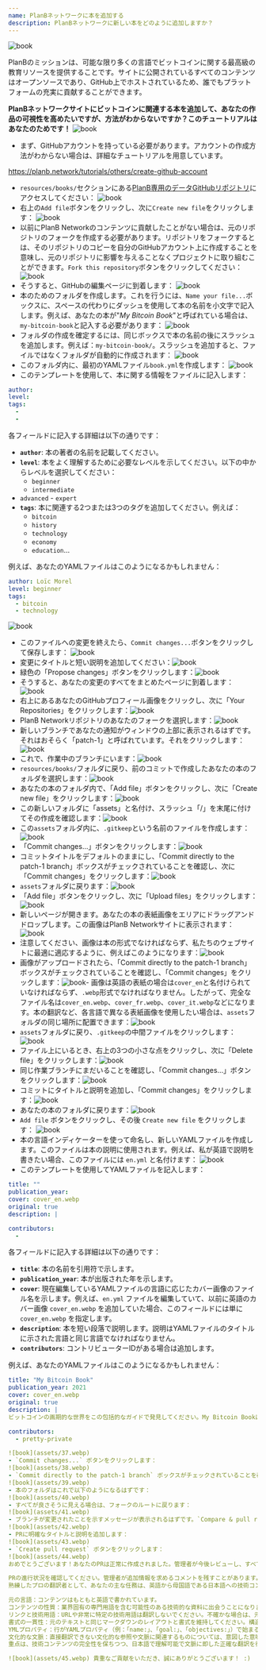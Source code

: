 ```yaml
---
name: PlanBネットワークに本を追加する
description: PlanBネットワークに新しい本をどのように追加しますか？
---
```

![book](assets/cover.webp)

PlanBのミッションは、可能な限り多くの言語でビットコインに関する最高級の教育リソースを提供することです。サイトに公開されているすべてのコンテンツはオープンソースであり、GitHub上でホストされているため、誰でもプラットフォームの充実に貢献することができます。

**PlanBネットワークサイトにビットコインに関連する本を追加して、あなたの作品の可視性を高めたいですが、方法がわからないですか？このチュートリアルはあなたのためです！**
![book](assets/01.webp)
- まず、GitHubアカウントを持っている必要があります。アカウントの作成方法がわからない場合は、詳細なチュートリアルを用意しています。

https://planb.network/tutorials/others/create-github-account


- `resources/books/`セクションにある[PlanB専用のデータGitHubリポジトリ](https://github.com/DecouvreBitcoin/sovereign-university-data/tree/dev/resources/books)にアクセスしてください：
![book](assets/02.webp)
- 右上の`Add file`ボタンをクリックし、次に`Create new file`をクリックします：
![book](assets/03.webp)
- 以前にPlanB Networkのコンテンツに貢献したことがない場合は、元のリポジトリのフォークを作成する必要があります。リポジトリをフォークするとは、そのリポジトリのコピーを自分のGitHubアカウント上に作成することを意味し、元のリポジトリに影響を与えることなくプロジェクトに取り組むことができます。`Fork this repository`ボタンをクリックしてください：
![book](assets/04.webp)
- そうすると、GitHubの編集ページに到着します：
![book](assets/05.webp)
- 本のためのフォルダを作成します。これを行うには、`Name your file...`ボックスに、スペースの代わりにダッシュを使用して本の名前を小文字で記入します。例えば、あなたの本が"*My Bitcoin Book*"と呼ばれている場合は、`my-bitcoin-book`と記入する必要があります：
![book](assets/06.webp)
- フォルダの作成を確定するには、同じボックスで本の名前の後にスラッシュを追加します。例えば：`my-bitcoin-book/`。スラッシュを追加すると、ファイルではなくフォルダが自動的に作成されます：
![book](assets/07.webp)
- このフォルダ内に、最初のYAMLファイル`book.yml`を作成します：
![book](assets/08.webp)
- このテンプレートを使用して、本に関する情報をファイルに記入します：

```yaml
author: 
level: 
tags:
  - 
  - 
```

各フィールドに記入する詳細は以下の通りです：
- **`author`**: 本の著者の名前を記載してください。
- **`level`**: 本をよく理解するために必要なレベルを示してください。以下の中からレベルを選択してください：
	- `beginner`
	- `intermediate`
- `advanced` - `expert`
- **`tags`**: 本に関連する2つまたは3つのタグを追加してください。例えば：
    - `bitcoin`
    - `history`
    - `technology`
    - `economy`
    - `education`...

例えば、あなたのYAMLファイルはこのようになるかもしれません：

```yaml
author: Loïc Morel
level: beginner
tags:
  - bitcoin
  - technology
```

![book](assets/09.webp)
- このファイルへの変更を終えたら、`Commit changes...`ボタンをクリックして保存します：
![book](assets/10.webp)
- 変更にタイトルと短い説明を追加してください：![book](assets/11.webp)
- 緑色の「Propose changes」ボタンをクリックします：![book](assets/12.webp)
- そうすると、あなたの変更のすべてをまとめたページに到着します：![book](assets/13.webp)
- 右上にあるあなたのGitHubプロフィール画像をクリックし、次に「Your Repositories」をクリックします：![book](assets/14.webp)
- PlanB Networkリポジトリのあなたのフォークを選択します：![book](assets/15.webp)
- 新しいブランチであなたの通知がウィンドウの上部に表示されるはずです。それはおそらく「patch-1」と呼ばれています。それをクリックします：![book](assets/16.webp)
- これで、作業中のブランチにいます：![book](assets/17.webp)
- `resources/books/`フォルダに戻り、前のコミットで作成したあなたの本のフォルダを選択します：![book](assets/18.webp)
- あなたの本のフォルダ内で、「Add file」ボタンをクリックし、次に「Create new file」をクリックします：![book](assets/19.webp)
- この新しいフォルダに「assets」と名付け、スラッシュ「/」を末尾に付けてその作成を確認します：![book](assets/20.webp)
- この`assets`フォルダ内に、`.gitkeep`という名前のファイルを作成します：![book](assets/21.webp)
- 「Commit changes...」ボタンをクリックします：![book](assets/22.webp)
- コミットタイトルをデフォルトのままにし、「Commit directly to the patch-1 branch」ボックスがチェックされていることを確認し、次に「Commit changes」をクリックします：![book](assets/23.webp)
- `assets`フォルダに戻ります：![book](assets/24.webp)
- 「Add file」ボタンをクリックし、次に「Upload files」をクリックします：![book](assets/25.webp)
- 新しいページが開きます。あなたの本の表紙画像をエリアにドラッグアンドドロップします。この画像はPlanB Networkサイトに表示されます：![book](assets/26.webp)
- 注意してください、画像は本の形式でなければならず、私たちのウェブサイトに最適に適応するように、例えばこのようになります：![book](assets/27.webp)
- 画像がアップロードされたら、「Commit directly to the patch-1 branch」ボックスがチェックされていることを確認し、「Commit changes」をクリックします：![book](assets/28.webp)- 画像は英語の表紙の場合は`cover_en`と名付けられていなければならず、`.webp`形式でなければなりません。したがって、完全なファイル名は`cover_en.webp`、`cover_fr.webp`、`cover_it.webp`などになります。本の翻訳など、各言語で異なる表紙画像を使用したい場合は、`assets`フォルダの同じ場所に配置できます：![book](assets/29.webp)
- `assets`フォルダに戻り、`.gitkeep`の中間ファイルをクリックします：![book](assets/30.webp)
- ファイル上にいるとき、右上の3つの小さな点をクリックし、次に「Delete file」をクリックします：![book](assets/31.webp)
- 同じ作業ブランチにまだいることを確認し、「Commit changes...」ボタンをクリックします：![book](assets/32.webp)
- コミットにタイトルと説明を追加し、「Commit changes」をクリックします：![book](assets/33.webp)
- あなたの本のフォルダに戻ります：![book](assets/34.webp)
- `Add file` ボタンをクリックし、その後 `Create new file` をクリックします：
![book](assets/35.webp)
- 本の言語インディケーターを使って命名し、新しいYAMLファイルを作成します。このファイルは本の説明に使用されます。例えば、私が英語で説明を書きたい場合、このファイルには `en.yml` と名付けます：
![book](assets/36.webp)
- このテンプレートを使用してYAMLファイルを記入します：
```yaml
title: ""
publication_year: 
cover: cover_en.webp
original: true
description: |

contributors:
  - 
```

各フィールドに記入する詳細は以下の通りです：
- **`title`**: 本の名前を引用符で示します。
- **`publication_year`**: 本が出版された年を示します。
- **`cover`**: 現在編集しているYAMLファイルの言語に応じたカバー画像のファイル名を示します。例えば、`en.yml` ファイルを編集していて、以前に英語のカバー画像 `cover_en.webp` を追加していた場合、このフィールドには単に `cover_en.webp` を指定します。
- **`description`**: 本を短い段落で説明します。説明はYAMLファイルのタイトルに示された言語と同じ言語でなければなりません。
- **`contributors`**: コントリビューターIDがある場合は追加します。

例えば、あなたのYAMLファイルはこのようになるかもしれません：

```yaml
title: "My Bitcoin Book"
publication_year: 2021
cover: cover_en.webp
original: true
description: |
ビットコインの画期的な世界をこの包括的なガイドで発見してください。My Bitcoin Bookは、ビットコインの複雑さを解き明かし、プロトコルがどのように機能するかについて明確で簡潔な紹介を提供します。その革命的な技術から世界経済への潜在的な影響まで、この本は貴重な洞察と実用的な知識を提供します。ビットコインの初心者に最適で、基本、セキュリティのヒント、デジタルファイナンスの未来についてカバーしています。お金の未来に飛び込み、デジタル時代を自信を持ってナビゲートするための知識を身につけましょう。

contributors:
  - pretty-private

![book](assets/37.webp)
- `Commit changes...` ボタンをクリックします：
![book](assets/38.webp)
- `Commit directly to the patch-1 branch` ボックスがチェックされていることを確認し、タイトルを追加してから `Commit changes` をクリックします：
![book](assets/39.webp)
- 本のフォルダはこれで以下のようになるはずです：
![book](assets/40.webp)
- すべてが良さそうに見える場合は、フォークのルートに戻ります：
![book](assets/41.webp)
- ブランチが変更されたことを示すメッセージが表示されるはずです。`Compare & pull request` ボタンをクリックします：
![book](assets/42.webp)
- PRに明確なタイトルと説明を追加します：
![book](assets/43.webp)
- `Create pull request` ボタンをクリックします：
![book](assets/44.webp)
おめでとうございます！あなたのPRは正常に作成されました。管理者が今後レビューし、すべてが順調であれば、PlanB Networkのメインリポジトリにマージされます。数日後には、あなたの本がウェブサイトに表示されるはずです。

PRの進行状況を確認してください。管理者が追加情報を求めるコメントを残すことがあります。PRが承認されない限り、PlanB NetworkのGitHubリポジトリの `Pull requests` タブでそれを見ることができます。
熟練したプロの翻訳者として、あなたの主な任務は、英語から母国語である日本語への技術コンテンツの正確な翻訳です。以下のガイドラインに従って、高品質な翻訳を行ってください。

元の言語：コンテンツはもともと英語で書かれています。
コンテンツの性質：業界固有の専門用語を含む可能性のある技術的な資料に出会うことになります。
リンクと技術用語：URLや非常に特定の技術用語は翻訳しないでください。不確かな場合は、元の用語を保持してください。
書式の一貫性：元のテキストと同じマークダウンのレイアウトと書式を維持してください。構造の一貫性が重要です。
YMLプロパティ：行がYAMLプロパティ（例：「name:」、「goal:」、「objectives:」）で始まる場合は、プロパティ名を英語で保持してください。
文化的な文脈：直接翻訳できない文化的な参照や文脈に関連するものについては、意図した意味を保持するために言い換えるか、簡単な説明を提供してください。
重点は、技術コンテンツの完全性を保ちつつ、日本語で理解可能で文脈に即した正確な翻訳を行うことです。

![book](assets/45.webp) 貴重なご貢献をいただき、誠にありがとうございます！ :)
